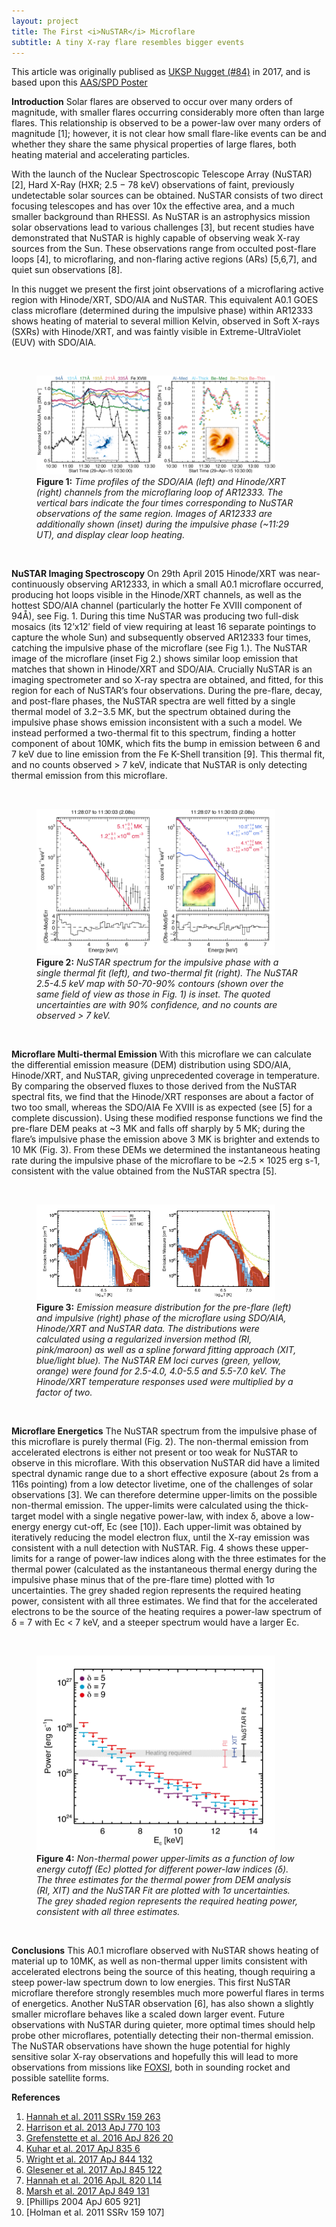 ```yaml
---
layout: project
title: The First <i>NuSTAR</i> Microflare
subtitle: A tiny X-ray flare resembles bigger events 
---
```


This article was originally publised as [UKSP Nugget (#84)](http://www.uksolphys.org/uksp-nugget/84-the-first-nustar-microflare/) in 2017, and is based upon this [AAS/SPD Poster](assets/projects/2015_nustarimage/SPD48_Example)


**Introduction**
Solar flares are observed to occur over many orders of magnitude, with smaller flares occurring considerably more often than large flares. This relationship is observed to be a power-law over many orders of magnitude [1]; however, it is not clear how small flare-like events can be and whether they share the same physical properties of large flares, both heating material and accelerating particles.

With the launch of the Nuclear Spectroscopic Telescope Array (NuSTAR) [2], Hard X-Ray (HXR; 2.5 − 78 keV) observations of faint, previously undetectable solar sources can be obtained. NuSTAR consists of two direct focusing telescopes and has over 10x the effective area, and a much smaller background than RHESSI. As NuSTAR is an astrophysics mission solar observations lead to various challenges [3], but recent studies have demonstrated that NuSTAR is highly capable of observing weak X-ray sources from the Sun. These observations range from occulted post-flare loops [4], to microflaring, and non-flaring active regions (ARs) [5,6,7], and quiet sun observations [8].

In this nugget we present the first joint observations of a microflaring active region with Hinode/XRT, SDO/AIA and NuSTAR. This equivalent A0.1 GOES class microflare (determined during the impulsive phase) within AR12333 shows heating of material to several million Kelvin, observed in Soft X-rays (SXRs) with Hinode/XRT, and was faintly visible in Extreme-UltraViolet (EUV) with SDO/AIA.

<br>
<figure class="image">
  <img src="assets/projects/2015_nustarimage/fig1.png" alt="Figure" style="width: 90%"/>
  <figcaption><b>Figure 1:</b> <i>Time profiles of the SDO/AIA (left) and Hinode/XRT (right) channels from the microflaring loop of AR12333. The vertical bars indicate the four times corresponding to NuSTAR observations of the same region. Images of AR12333 are additionally shown (inset) during the impulsive phase (~11:29 UT), and display clear loop heating.</i></figcaption>
</figure>
<br>

**NuSTAR Imaging Spectroscopy**
On 29th April 2015 Hinode/XRT was near-continuously observing AR12333, in which a small A0.1 microflare occurred, producing hot loops visible in the Hinode/XRT channels, as well as the hottest SDO/AIA channel (particularly the hotter Fe XVIII component of 94Å), see Fig. 1. During this time NuSTAR was producing two full-disk mosaics (its 12’x12′ field of view requiring at least 16 separate pointings to capture the whole Sun) and subsequently observed AR12333 four times, catching the impulsive phase of the microflare (see Fig 1.). The NuSTAR image of the microflare (inset Fig 2.) shows similar loop emission that matches that shown in Hinode/XRT and SDO/AIA. Crucially NuSTAR is an imaging spectrometer and so X-ray spectra are obtained, and fitted, for this region for each of NuSTAR’s four observations. During the pre-flare, decay, and post-flare phases, the NuSTAR spectra are well fitted by a single thermal model of 3.2−3.5 MK, but the spectrum obtained during the impulsive phase shows emission inconsistent with a such a model. We instead performed a two-thermal fit to this spectrum, finding a hotter component of about 10MK, which fits the bump in emission between 6 and 7 keV due to line emission from the Fe K-Shell transition [9]. This thermal fit, and no counts observed > 7 keV, indicate that NuSTAR is only detecting thermal emission from this microflare.

<br>
<figure class="image">
  <img src="assets/projects/2015_nustarimage/fig2.png" alt="Figure" style="width: 90%"/>
  <figcaption><b>Figure 2:</b> <i>NuSTAR spectrum for the impulsive phase with a single thermal fit (left), and two-thermal fit (right). The NuSTAR 2.5-4.5 keV map with 50-70-90% contours (shown over the same field of view as those in Fig. 1) is inset. The quoted uncertainties are with 90% confidence, and no counts are observed > 7 keV.</i></figcaption>
</figure>
<br>

**Microflare Multi-thermal Emission**
With this microflare we can calculate the differential emission measure (DEM) distribution using SDO/AIA, Hinode/XRT, and NuSTAR, giving unprecedented coverage in temperature. By comparing the observed fluxes to those derived from the NuSTAR spectral fits, we find that the Hinode/XRT responses are about a factor of two too small, whereas the SDO/AIA Fe XVIII is as expected (see [5] for a complete discussion). Using these modified response functions we find the pre-flare DEM peaks at ~3 MK and falls off sharply by 5 MK; during the flare’s impulsive phase the emission above 3 MK is brighter and extends to 10 MK (Fig. 3). From these DEMs we determined the instantaneous heating rate during the impulsive phase of the microflare to be ~2.5 × 1025 erg s-1, consistent with the value obtained from the NuSTAR spectra [5].

<br>
<figure class="image">
  <img src="assets/projects/2015_nustarimage/fig3.png" alt="Figure" style="width: 90%"/>
  <figcaption><b>Figure 3:</b> <i>Emission measure distribution for the pre-flare (left) and impulsive (right) phase of the microflare using SDO/AIA, Hinode/XRT and NuSTAR data. The distributions were calculated using a regularized inversion method (RI, pink/maroon) as well as a spline forward fitting approach (XIT, blue/light blue). The NuSTAR EM loci curves (green, yellow, orange) were found for 2.5-4.0, 4.0-5.5 and 5.5-7.0 keV. The Hinode/XRT temperature responses used were multiplied by a factor of two.</i></figcaption>
</figure>
<br>

**Microflare Energetics**
The NuSTAR spectrum from the impulsive phase of this microflare is purely thermal (Fig. 2). The non-thermal emission from accelerated electrons is either not present or too weak for NuSTAR to observe in this microflare. With this observation NuSTAR did have a limited spectral dynamic range due to a short effective exposure (about 2s from a 116s pointing) from a low detector livetime, one of the challenges of solar observations [3]. We can therefore determine upper-limits on the possible non-thermal emission. The upper-limits were calculated using the thick-target model with a single negative power-law, with index δ, above a low-energy energy cut-off, Ec (see [10]). Each upper-limit was obtained by iteratively reducing the model electron flux, until the X-ray emission was consistent with a null detection with NuSTAR. Fig. 4 shows these upper-limits for a range of power-law indices along with the three estimates for the thermal power (calculated as the instantaneous thermal energy during the impulsive phase minus that of the pre-flare time) plotted with 1σ uncertainties. The grey shaded region represents the required heating power, consistent with all three estimates. We find that for the accelerated electrons to be the source of the heating requires a power-law spectrum of δ = 7 with Ec < 7 keV, and a steeper spectrum would have a larger Ec.

<br>
<figure class="image">
  <img src="assets/projects/2015_nustarimage/fig4.png" alt="Figure" style="width: 90%"/>
  <figcaption><b>Figure 4:</b> <i>Non-thermal power upper-limits as a function of low energy cutoff (Ec) plotted for different power-law indices (δ). The three estimates for the thermal power from DEM analysis (RI, XIT) and the NuSTAR Fit are plotted with 1σ uncertainties. The grey shaded region represents the required heating power, consistent with all three estimates.</i></figcaption>
</figure>
<br>

**Conclusions**
This A0.1 microflare observed with NuSTAR shows heating of material up to 10MK, as well as non-thermal upper limits consistent with accelerated electrons being the source of this heating, though requiring a steep power-law spectrum down to low energies. This first NuSTAR microflare therefore strongly resembles much more powerful flares in terms of energetics. Another NuSTAR observation [6], has also shown a slightly smaller microflare behaves like a scaled down larger event. Future observations with NuSTAR during quieter, more optimal times should help probe other microflares, potentially detecting their non-thermal emission. The NuSTAR observations have shown the huge potential for highly sensitive solar X-ray observations and hopefully this will lead to more observations from missions like [FOXSI](http://foxsi.umn.edu/), both in sounding rocket and possible satellite forms.

**References**

1. [Hannah et al. 2011 SSRv 159 263](https://doi.org/10.1007/s11214-010-9705-4)
2. [Harrison et al. 2013 ApJ 770 103](https://doi.org/10.1088/0004-637X/770/2/103)
3. [Grefenstette et al. 2016 ApJ 826 20](https://doi.org/10.3847/0004-637X/826/1/20)
4. [Kuhar et al. 2017 ApJ 835 6](http://dx.doi.org/10.3847/1538-4357/835/1/6)
5. [Wright et al. 2017 ApJ 844 132](https://doi.org/10.3847/1538-4357/aa7a59)
6. [Glesener et al. 2017 ApJ 845 122](https://doi.org/10.3847/1538-4357/aa80e9)
7. [Hannah et al. 2016 ApJL 820 L14](http://dx.doi.org/10.3847/2041-8205/820/1/L14)
8. [Marsh et al. 2017 ApJ 849 131](https://doi.org/10.3847/1538-4357/aa9122)
9. [Phillips 2004 ApJ 605 921]
10. [Holman et al. 2011 SSRv 159 107]

